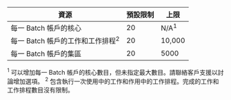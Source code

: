 資源|預設限制|上限
---|---|---
每一 Batch 帳戶的核心|20|N/A<sup>1</sup>
每一 Batch 帳戶的工作和工作排程<sup>2</sup>|20|10,000
每一 Batch 帳戶的集區|20|5000

<sup>1</sup> 可以增加每一 Batch 帳戶的核心數目，但未指定最大數目。請聯絡客戶支援以討論增加選項。
<sup>2</sup> 包含執行一次使用中的工作和作用中的工作排程。完成的工作和工作排程數目沒有限制。

<!----HONumber=Nov15_HO1-->